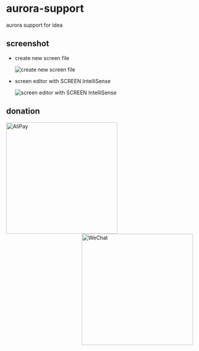aurora-support
==============

aurora support for idea

screenshot
----------

- create new screen file

     ![create new screen file](https://twtyjvkg.github.io/aurora-support/screenshot/1.gif)
     
- screen editor with SCREEN IntelliSense

    ![screen editor with SCREEN IntelliSense](https://twtyjvkg.github.io/aurora-support/screenshot/2.gif)
    
donation
--------

<div>
<image style="float:left" src="https://twtyjvkg.github.io/aurora-support/images/alipay.jpg" alt="AliPay" height="300px"/><image  style="float:right" src="https://twtyjvkg.github.io/aurora-support/images/wechat.png" alt="WeChat" height="300px"/>
</div>
